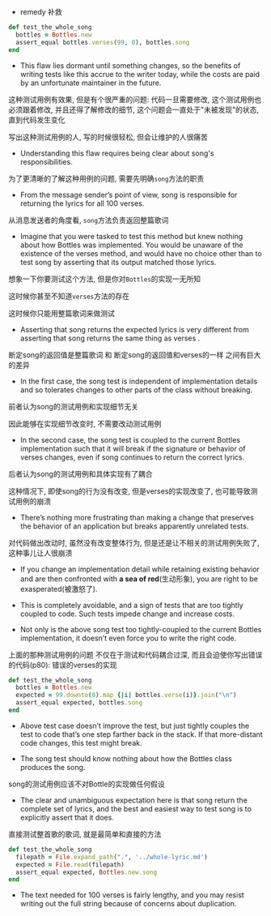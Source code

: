 + remedy 补救

```ruby
def test_the_whole_song
  bottles = Bottles.new
  assert_equal bottles.verses(99, 0), bottles.song
end
```

+ This flaw lies dormant until something changes, so the benefits of writing tests like this accrue to the writer today, while the costs are paid by an unfortunate maintainer in the future.

这种测试用例有效果, 但是有个很严重的问题: 代码一旦需要修改, 这个测试用例也必须跟着修改, 并且还得了解修改的细节, 这个问题会一直处于"未被发现"的状态, 直到代码发生变化

写出这种测试用例的人, 写的时候很轻松, 但会让维护的人很痛苦

+ Understanding this flaw requires being clear about song's responsibilities.

为了更清晰的了解这种用例的问题, 需要先明确`song`方法的职责

+ From the message sender’s point of view, song is responsible for returning the lyrics for all 100 verses.

从消息发送者的角度看, `song`方法负责返回整篇歌词

+ Imagine that you were tasked to test this method but knew nothing about how Bottles was implemented. You would be unaware of the existence of the verses method, and would have no choice other than to test song by asserting that its output matched those lyrics.

想象一下你要测试这个方法, 但是你对`Bottles`的实现一无所知

这时候你甚至不知道`verses`方法的存在

这时候你只能用整篇歌词来做测试

+ Asserting that song returns the expected lyrics is very different from asserting that song returns the same thing as verses .

断定song的返回值是整篇歌词 和 断定song的返回值和verses的一样 之间有巨大的差异

+ In the first case, the song test is independent of implementation details and so tolerates changes to other parts of the class without breaking.

前者认为song的测试用例和实现细节无关

因此能够在实现细节改变时, 不需要改动测试用例

+ In the second case, the song test is coupled to the current Bottles implementation such that it will break if the signature or behavior of verses changes, even if song continues to return the correct lyrics.

后者认为song的测试用例和具体实现有了耦合

这种情况下, 即使song的行为没有改变, 但是verses的实现改变了, 也可能导致测试用例的崩溃

+ There’s nothing more frustrating than making a change that preserves the behavior of an application but breaks apparently unrelated tests.

对代码做出改动时, 虽然没有改变整体行为, 但是还是让不相关的测试用例失败了, 这种事儿让人很崩溃

+  If you change an implementation detail while retaining existing behavior and are then confronted with **a sea of red**(生动形象), you are right to be exasperated(被激怒了).
+ This is completely avoidable, and a sign of tests that are too tightly coupled to code. Such tests impede change and increase costs.

+ Not only is the above song test too tightly-coupled to the current Bottles implementation, it doesn’t even force you to write the right code.

上面的那种测试用例的问题 不仅在于测试和代码耦合过深, 而且会迫使你写出错误的代码(p80): 错误的verses的实现


```ruby
def test_the_whole_song
  bottles = Bottles.new
  expected = 99.downto(0).map {|i| bottles.verse(i)}.join("\n")
  assert_equal expected, bottles.song
end
```
+ Above test case doesn’t improve the test, but just tightly couples the test to code that’s one step farther back in the stack. If that more-distant code changes, this test might break.

+ The song test should know nothing about how the Bottles class produces the song.

song的测试用例应该不对Bottle的实现做任何假设

+ The clear and unambiguous expectation here is that song return the complete set of lyrics, and the best and easiest way to test song is to explicitly assert that it does.

直接测试整首歌的歌词, 就是最简单和直接的方法

```ruby
def test_the_whole_song
  filepath = File.expand_path(".", '../whole-lyric.md')
  expected = File.read(filepath)
  assert_equal expected, Bottles.new.song
end
```

+ The text needed for 100 verses is fairly lengthy, and you may resist writing out the full string because of concerns about duplication.





